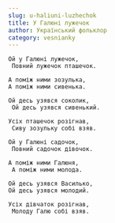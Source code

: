 ```yaml
---
slug: u-haliuni-luzhechok
title: У Галюні лужечок
author: Український фольклор
category: vesnianky
---
```

```
Ой у Галюні лужечок,
 Повний лужечок пташечок.
```

```
А поміж ними зозулька, 
А поміж ними сивенька.
```

```
Ой десь узявся соколик,
 Ой десь узявся сивенький.
```

```
Усіх пташечок розігнав,
 Сиву зозульку собі взяв.
```

```
Ой у Галюні садочок,
 Повний садочок дівочок.
```

```
А поміж ними Галюня,
 А поміж ними молода.
```

```
Ой десь узявся Василько, 
Ой десь узявся молодий.
```

```
Усіх дівчаток розігнав,
 Молоду Галю собі взяв.
```
